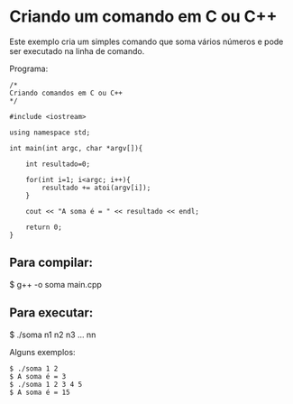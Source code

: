 # Criando um comando em C ou C++

Este exemplo cria um simples comando que soma vários números e pode ser executado na linha de comando.

Programa:
```
/*
Criando comandos em C ou C++
*/

#include <iostream>

using namespace std;

int main(int argc, char *argv[]){

    int resultado=0;

    for(int i=1; i<argc; i++){
        resultado += atoi(argv[i]);
    }

    cout << "A soma é = " << resultado << endl;

    return 0;
}
```

## Para compilar:

$ g++ -o soma main.cpp

## Para executar:

$ ./soma n1 n2 n3 ... nn

Alguns exemplos:

```
$ ./soma 1 2
$ A soma é = 3
$ ./soma 1 2 3 4 5
$ A soma é = 15
```

